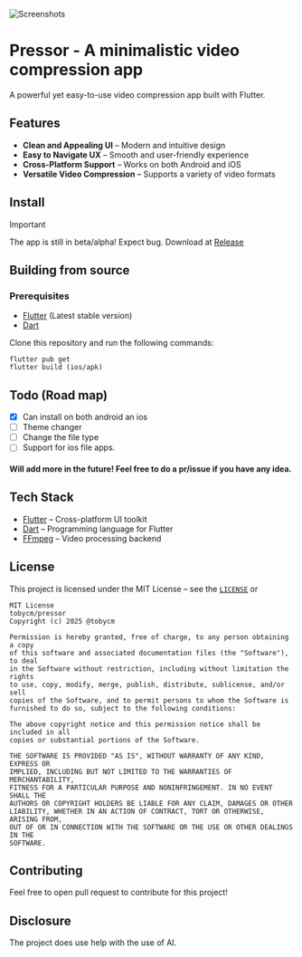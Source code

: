 ![Screenshots](https://cloud-h8ygu24pc-hack-club-bot.vercel.app/0pressor.png)

# Pressor - A minimalistic video compression app

A powerful yet easy-to-use video compression app built with Flutter.

## Features

- **Clean and Appealing UI** – Modern and intuitive design
- **Easy to Navigate UX** – Smooth and user-friendly experience
- **Cross-Platform Support** – Works on both Android and iOS
- **Versatile Video Compression** – Supports a variety of video formats


## Install

> [!IMPORTANT]
> The app is still in beta/alpha! Expect bug.
Download at [Release](https://github.com/tobycm/pressor/releases/latest)


##  Building from source

### Prerequisites

- [Flutter](https://flutter.dev/) (Latest stable version)
- [Dart](https://dart.dev/)

 Clone this repository and run the following commands:
 ```
 flutter pub get
 flutter build (ios/apk)
 ```


## Todo (Road map)
- [x] Can install on both android an ios
- [ ] Theme changer
- [ ] Change the file type
- [ ] Support for ios file apps.
#### Will add more in the future! Feel free to do a pr/issue if you have any idea.

## Tech Stack

- [Flutter](https://flutter.dev/) – Cross-platform UI toolkit
- [Dart](https://dart.dev/) – Programming language for Flutter
- [FFmpeg](https://ffmpeg.org/) – Video processing backend

##  License

This project is licensed under the MIT License – see the [`LICENSE`](LICENSE.md) or
```
MIT License
tobycm/pressor
Copyright (c) 2025 @tobycm

Permission is hereby granted, free of charge, to any person obtaining a copy
of this software and associated documentation files (the "Software"), to deal
in the Software without restriction, including without limitation the rights
to use, copy, modify, merge, publish, distribute, sublicense, and/or sell
copies of the Software, and to permit persons to whom the Software is
furnished to do so, subject to the following conditions:

The above copyright notice and this permission notice shall be included in all
copies or substantial portions of the Software.

THE SOFTWARE IS PROVIDED "AS IS", WITHOUT WARRANTY OF ANY KIND, EXPRESS OR
IMPLIED, INCLUDING BUT NOT LIMITED TO THE WARRANTIES OF MERCHANTABILITY,
FITNESS FOR A PARTICULAR PURPOSE AND NONINFRINGEMENT. IN NO EVENT SHALL THE
AUTHORS OR COPYRIGHT HOLDERS BE LIABLE FOR ANY CLAIM, DAMAGES OR OTHER
LIABILITY, WHETHER IN AN ACTION OF CONTRACT, TORT OR OTHERWISE, ARISING FROM,
OUT OF OR IN CONNECTION WITH THE SOFTWARE OR THE USE OR OTHER DEALINGS IN THE
SOFTWARE.
```
##  Contributing
Feel free to open pull request to contribute for this project!

## Disclosure
 The project does use help with the use of AI.




